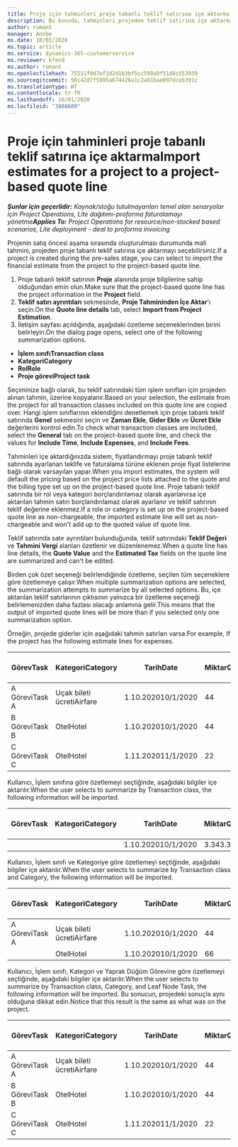 ```yaml
---
title: Proje için tahminleri proje tabanlı teklif satırına içe aktarma
description: Bu konuda, tahminleri projeden teklif satırına içe aktarma hakkında bilgiler sağlanmaktadır.
author: rumant
manager: Annbe
ms.date: 10/01/2020
ms.topic: article
ms.service: dynamics-365-customerservice
ms.reviewer: kfend
ms.author: rumant
ms.openlocfilehash: 75511f0d7ef1d2d1b3bf5cc598a8f51d0c553939
ms.sourcegitcommit: 56c42d7f5995a674426a1c2a81bae897dceb391c
ms.translationtype: HT
ms.contentlocale: tr-TR
ms.lasthandoff: 10/01/2020
ms.locfileid: "3908689"
---
```

# <a name="import-estimates-for-a-project-to-a-project-based-quote-line"></a><span data-ttu-id="eb670-103">Proje için tahminleri proje tabanlı teklif satırına içe aktarma</span><span class="sxs-lookup"><span data-stu-id="eb670-103">Import estimates for a project to a project-based quote line</span></span>

<span data-ttu-id="eb670-104">_**Şunlar için geçerlidir:** Kaynak/stoğu tutulmayanları temel alan senaryolar için Project Operations, Lite dağıtımı-proforma faturalamayı yönetme_</span><span class="sxs-lookup"><span data-stu-id="eb670-104">_**Applies To:** Project Operations for resource/non-stocked based scenarios, Lite deployment - deal to proforma invoicing_</span></span>


<span data-ttu-id="eb670-105">Projenin satış öncesi aşama sırasında oluşturulması durumunda mali tahmini, projeden proje tabanlı teklif satırına içe aktarmayı seçebilirsiniz.</span><span class="sxs-lookup"><span data-stu-id="eb670-105">If a project is created during the pre-sales stage, you can select to import the financial estimate from the project to the project-based quote line.</span></span>

1. <span data-ttu-id="eb670-106">Proje tabanlı teklif satırının **Proje** alanında proje bilgilerine sahip olduğundan emin olun.</span><span class="sxs-lookup"><span data-stu-id="eb670-106">Make sure that the project-based quote line has the project information in the **Project** field.</span></span>
2. <span data-ttu-id="eb670-107">**Teklif satırı ayrıntıları** sekmesinde, **Proje Tahmininden İçe Aktar**'ı seçin.</span><span class="sxs-lookup"><span data-stu-id="eb670-107">On the **Quote line details** tab, select **Import from Project Estimation**.</span></span>
3. <span data-ttu-id="eb670-108">İletişim sayfası açıldığında, aşağıdaki özetleme seçeneklerinden birini belirleyin.</span><span class="sxs-lookup"><span data-stu-id="eb670-108">On the dialog page opens, select one of the following summarization options.</span></span>

  - <span data-ttu-id="eb670-109">**İşlem sınıfı**</span><span class="sxs-lookup"><span data-stu-id="eb670-109">**Transaction class**</span></span>
  - <span data-ttu-id="eb670-110">**Kategori**</span><span class="sxs-lookup"><span data-stu-id="eb670-110">**Category**</span></span>
  - <span data-ttu-id="eb670-111">**Rol**</span><span class="sxs-lookup"><span data-stu-id="eb670-111">**Role**</span></span> 
  - <span data-ttu-id="eb670-112">**Proje görevi**</span><span class="sxs-lookup"><span data-stu-id="eb670-112">**Project task**</span></span>

<span data-ttu-id="eb670-113">Seçiminize bağlı olarak, bu teklif satırındaki tüm işlem sınıfları için projeden alınan tahmin, üzerine kopyalanır.</span><span class="sxs-lookup"><span data-stu-id="eb670-113">Based on your selection, the estimate from the project for all transaction classes included on this quote line are copied over.</span></span> <span data-ttu-id="eb670-114">Hangi işlem sınıflarının eklendiğini denetlemek için proje tabanlı teklif satırında **Genel** sekmesini seçin ve **Zaman Ekle**, **Gider Ekle** ve **Ücret Ekle** değerlerini kontrol edin.</span><span class="sxs-lookup"><span data-stu-id="eb670-114">To check what transaction classes are included, select the **General** tab on the project-based quote line, and check the values for **Include Time**, **Include Expenses**, and **Include Fees**.</span></span>

<span data-ttu-id="eb670-115">Tahminleri içe aktardığınızda sistem, fiyatlandırmayı proje tabanlı teklif satırında ayarlanan teklife ve faturalama türüne eklenen proje fiyat listelerine bağlı olarak varsayılan yapar.</span><span class="sxs-lookup"><span data-stu-id="eb670-115">When you import estimates, the system will default the pricing based on the project price lists attached to the quote and the billing type set up on the project-based quote line.</span></span> <span data-ttu-id="eb670-116">Proje tabanlı teklif satırında bir rol veya kategori borçlandırılamaz olarak ayarlanırsa içe aktarılan tahmin satırı borçlandırılamaz olarak ayarlanır ve teklif satırının teklif değerine eklenmez.</span><span class="sxs-lookup"><span data-stu-id="eb670-116">If a role or category is set up on the project-based quote line as non-chargeable, the imported estimate line will set as non-chargeable and won't add up to the quoted value of quote line.</span></span>

<span data-ttu-id="eb670-117">Teklif satırında satır ayrıntıları bulunduğunda, teklif satırındaki **Teklif Değeri** ve **Tahmini Vergi** alanları özetlenir ve düzenlenemez.</span><span class="sxs-lookup"><span data-stu-id="eb670-117">When a quote line has line details, the **Quote Value** and the **Estimated Tax** fields on the quote line are summarized and can't be edited.</span></span>

<span data-ttu-id="eb670-118">Birden çok özet seçeneği belirlendiğinde özetleme, seçilen tüm seçeneklere göre özetlemeye çalışır.</span><span class="sxs-lookup"><span data-stu-id="eb670-118">When multiple summarization options are selected, the summarization attempts to summarize by all selected options.</span></span> <span data-ttu-id="eb670-119">Bu, içe aktarılan teklif satırlarının çıktısının yalnızca bir özetleme seçeneği belirlemenizden daha fazlası olacağı anlamına gelir.</span><span class="sxs-lookup"><span data-stu-id="eb670-119">This means that the output of imported quote lines will be more than if you selected only one summarization option.</span></span>

<span data-ttu-id="eb670-120">Örneğin, projede giderler için aşağıdaki tahmin satırları varsa.</span><span class="sxs-lookup"><span data-stu-id="eb670-120">For example, If the project has the following estimate lines for expenses.</span></span>

| <span data-ttu-id="eb670-121">Görev</span><span class="sxs-lookup"><span data-stu-id="eb670-121">Task</span></span> | <span data-ttu-id="eb670-122">Kategori</span><span class="sxs-lookup"><span data-stu-id="eb670-122">Category</span></span> | <span data-ttu-id="eb670-123">Tarih</span><span class="sxs-lookup"><span data-stu-id="eb670-123">Date</span></span> | <span data-ttu-id="eb670-124">Miktar</span><span class="sxs-lookup"><span data-stu-id="eb670-124">Quantity</span></span> | <span data-ttu-id="eb670-125">Birim fiyatı</span><span class="sxs-lookup"><span data-stu-id="eb670-125">Unit price</span></span> | <span data-ttu-id="eb670-126">Miktar</span><span class="sxs-lookup"><span data-stu-id="eb670-126">Amount</span></span> |
| --- | --- | --- | --- | --- | --- |
| <span data-ttu-id="eb670-127">A Görevi</span><span class="sxs-lookup"><span data-stu-id="eb670-127">Task A</span></span> | <span data-ttu-id="eb670-128">Uçak bileti ücreti</span><span class="sxs-lookup"><span data-stu-id="eb670-128">Airfare</span></span> | <span data-ttu-id="eb670-129">1.10.2020</span><span class="sxs-lookup"><span data-stu-id="eb670-129">10/1/2020</span></span> | <span data-ttu-id="eb670-130">4</span><span class="sxs-lookup"><span data-stu-id="eb670-130">4</span></span> | <span data-ttu-id="eb670-131">400</span><span class="sxs-lookup"><span data-stu-id="eb670-131">400</span></span> | <span data-ttu-id="eb670-132">1600</span><span class="sxs-lookup"><span data-stu-id="eb670-132">1600</span></span> |
| <span data-ttu-id="eb670-133">B Görevi</span><span class="sxs-lookup"><span data-stu-id="eb670-133">Task B</span></span> | <span data-ttu-id="eb670-134">Otel</span><span class="sxs-lookup"><span data-stu-id="eb670-134">Hotel</span></span> | <span data-ttu-id="eb670-135">1.10.2020</span><span class="sxs-lookup"><span data-stu-id="eb670-135">10/1/2020</span></span> | <span data-ttu-id="eb670-136">4</span><span class="sxs-lookup"><span data-stu-id="eb670-136">4</span></span> | <span data-ttu-id="eb670-137">200</span><span class="sxs-lookup"><span data-stu-id="eb670-137">200</span></span> | <span data-ttu-id="eb670-138">800</span><span class="sxs-lookup"><span data-stu-id="eb670-138">800</span></span> |
| <span data-ttu-id="eb670-139">C Görevi</span><span class="sxs-lookup"><span data-stu-id="eb670-139">Task C</span></span> | <span data-ttu-id="eb670-140">Otel</span><span class="sxs-lookup"><span data-stu-id="eb670-140">Hotel</span></span> | <span data-ttu-id="eb670-141">1.11.2020</span><span class="sxs-lookup"><span data-stu-id="eb670-141">11/1/2020</span></span> | <span data-ttu-id="eb670-142">2</span><span class="sxs-lookup"><span data-stu-id="eb670-142">2</span></span> | <span data-ttu-id="eb670-143">200</span><span class="sxs-lookup"><span data-stu-id="eb670-143">200</span></span> | <span data-ttu-id="eb670-144">400</span><span class="sxs-lookup"><span data-stu-id="eb670-144">400</span></span> |

<span data-ttu-id="eb670-145">Kullanıcı, İşlem sınıfına göre özetlemeyi seçtiğinde, aşağıdaki bilgiler içe aktarılır.</span><span class="sxs-lookup"><span data-stu-id="eb670-145">When the user selects to summarize by Transaction class, the following information will be imported.</span></span>

| <span data-ttu-id="eb670-146">Görev</span><span class="sxs-lookup"><span data-stu-id="eb670-146">Task</span></span> | <span data-ttu-id="eb670-147">Kategori</span><span class="sxs-lookup"><span data-stu-id="eb670-147">Category</span></span> | <span data-ttu-id="eb670-148">Tarih</span><span class="sxs-lookup"><span data-stu-id="eb670-148">Date</span></span> | <span data-ttu-id="eb670-149">Miktar</span><span class="sxs-lookup"><span data-stu-id="eb670-149">Quantity</span></span> | <span data-ttu-id="eb670-150">Birim fiyatı</span><span class="sxs-lookup"><span data-stu-id="eb670-150">Unit price</span></span> | <span data-ttu-id="eb670-151">Miktar</span><span class="sxs-lookup"><span data-stu-id="eb670-151">Amount</span></span> |
| --- | --- | --- | --- | --- | --- |
| | | <span data-ttu-id="eb670-152">1.10.2020</span><span class="sxs-lookup"><span data-stu-id="eb670-152">10/1/2020</span></span> | <span data-ttu-id="eb670-153">3.34</span><span class="sxs-lookup"><span data-stu-id="eb670-153">3.34</span></span> | <span data-ttu-id="eb670-154">840</span><span class="sxs-lookup"><span data-stu-id="eb670-154">840</span></span> | <span data-ttu-id="eb670-155">2800</span><span class="sxs-lookup"><span data-stu-id="eb670-155">2800</span></span> |

<span data-ttu-id="eb670-156">Kullanıcı, İşlem sınıfı ve Kategoriye göre özetlemeyi seçtiğinde, aşağıdaki bilgiler içe aktarılır.</span><span class="sxs-lookup"><span data-stu-id="eb670-156">When the user selects to summarize by Transaction class and Category, the following information will be imported.</span></span>

| <span data-ttu-id="eb670-157">Görev</span><span class="sxs-lookup"><span data-stu-id="eb670-157">Task</span></span> | <span data-ttu-id="eb670-158">Kategori</span><span class="sxs-lookup"><span data-stu-id="eb670-158">Category</span></span> | <span data-ttu-id="eb670-159">Tarih</span><span class="sxs-lookup"><span data-stu-id="eb670-159">Date</span></span> | <span data-ttu-id="eb670-160">Miktar</span><span class="sxs-lookup"><span data-stu-id="eb670-160">Quantity</span></span> | <span data-ttu-id="eb670-161">Birim fiyatı</span><span class="sxs-lookup"><span data-stu-id="eb670-161">Unit price</span></span> | <span data-ttu-id="eb670-162">Miktar</span><span class="sxs-lookup"><span data-stu-id="eb670-162">Amount</span></span> |
| --- | --- | --- | --- | --- | --- |
| <span data-ttu-id="eb670-163">A Görevi</span><span class="sxs-lookup"><span data-stu-id="eb670-163">Task A</span></span> | <span data-ttu-id="eb670-164">Uçak bileti ücreti</span><span class="sxs-lookup"><span data-stu-id="eb670-164">Airfare</span></span> | <span data-ttu-id="eb670-165">1.10.2020</span><span class="sxs-lookup"><span data-stu-id="eb670-165">10/1/2020</span></span> | <span data-ttu-id="eb670-166">4</span><span class="sxs-lookup"><span data-stu-id="eb670-166">4</span></span> | <span data-ttu-id="eb670-167">400</span><span class="sxs-lookup"><span data-stu-id="eb670-167">400</span></span> | <span data-ttu-id="eb670-168">1600</span><span class="sxs-lookup"><span data-stu-id="eb670-168">1600</span></span> |
| | <span data-ttu-id="eb670-169">Otel</span><span class="sxs-lookup"><span data-stu-id="eb670-169">Hotel</span></span> | <span data-ttu-id="eb670-170">1.10.2020</span><span class="sxs-lookup"><span data-stu-id="eb670-170">10/1/2020</span></span> | <span data-ttu-id="eb670-171">6</span><span class="sxs-lookup"><span data-stu-id="eb670-171">6</span></span> | <span data-ttu-id="eb670-172">200</span><span class="sxs-lookup"><span data-stu-id="eb670-172">200</span></span> | <span data-ttu-id="eb670-173">1200</span><span class="sxs-lookup"><span data-stu-id="eb670-173">1200</span></span> |

<span data-ttu-id="eb670-174">Kullanıcı, İşlem sınıfı, Kategori ve Yaprak Düğüm Görevine göre özetlemeyi seçtiğinde, aşağıdaki bilgiler içe aktarılır.</span><span class="sxs-lookup"><span data-stu-id="eb670-174">When the user selects to summarize by Transaction class, Category, and Leaf Node Task, the following information will be imported.</span></span> <span data-ttu-id="eb670-175">Bu sonucun, projedeki sonuçla aynı olduğuna dikkat edin.</span><span class="sxs-lookup"><span data-stu-id="eb670-175">Notice that this result is the same as what was on the project.</span></span>

| <span data-ttu-id="eb670-176">Görev</span><span class="sxs-lookup"><span data-stu-id="eb670-176">Task</span></span> | <span data-ttu-id="eb670-177">Kategori</span><span class="sxs-lookup"><span data-stu-id="eb670-177">Category</span></span> | <span data-ttu-id="eb670-178">Tarih</span><span class="sxs-lookup"><span data-stu-id="eb670-178">Date</span></span> | <span data-ttu-id="eb670-179">Miktar</span><span class="sxs-lookup"><span data-stu-id="eb670-179">Quantity</span></span> | <span data-ttu-id="eb670-180">Birim fiyatı</span><span class="sxs-lookup"><span data-stu-id="eb670-180">Unit price</span></span> | <span data-ttu-id="eb670-181">Miktar</span><span class="sxs-lookup"><span data-stu-id="eb670-181">Amount</span></span> |
| --- | --- | --- | --- | --- | --- |
| <span data-ttu-id="eb670-182">A Görevi</span><span class="sxs-lookup"><span data-stu-id="eb670-182">Task A</span></span> | <span data-ttu-id="eb670-183">Uçak bileti ücreti</span><span class="sxs-lookup"><span data-stu-id="eb670-183">Airfare</span></span> | <span data-ttu-id="eb670-184">1.10.2020</span><span class="sxs-lookup"><span data-stu-id="eb670-184">10/1/2020</span></span> | <span data-ttu-id="eb670-185">4</span><span class="sxs-lookup"><span data-stu-id="eb670-185">4</span></span> | <span data-ttu-id="eb670-186">400</span><span class="sxs-lookup"><span data-stu-id="eb670-186">400</span></span> | <span data-ttu-id="eb670-187">1600</span><span class="sxs-lookup"><span data-stu-id="eb670-187">1600</span></span> |
| <span data-ttu-id="eb670-188">B Görevi</span><span class="sxs-lookup"><span data-stu-id="eb670-188">Task B</span></span> | <span data-ttu-id="eb670-189">Otel</span><span class="sxs-lookup"><span data-stu-id="eb670-189">Hotel</span></span> | <span data-ttu-id="eb670-190">1.10.2020</span><span class="sxs-lookup"><span data-stu-id="eb670-190">10/1/2020</span></span> | <span data-ttu-id="eb670-191">4</span><span class="sxs-lookup"><span data-stu-id="eb670-191">4</span></span> | <span data-ttu-id="eb670-192">200</span><span class="sxs-lookup"><span data-stu-id="eb670-192">200</span></span> | <span data-ttu-id="eb670-193">800</span><span class="sxs-lookup"><span data-stu-id="eb670-193">800</span></span> |
| <span data-ttu-id="eb670-194">C Görevi</span><span class="sxs-lookup"><span data-stu-id="eb670-194">Task C</span></span> | <span data-ttu-id="eb670-195">Otel</span><span class="sxs-lookup"><span data-stu-id="eb670-195">Hotel</span></span> | <span data-ttu-id="eb670-196">1.11.2020</span><span class="sxs-lookup"><span data-stu-id="eb670-196">11/1/2020</span></span> | <span data-ttu-id="eb670-197">2</span><span class="sxs-lookup"><span data-stu-id="eb670-197">2</span></span> | <span data-ttu-id="eb670-198">200</span><span class="sxs-lookup"><span data-stu-id="eb670-198">200</span></span> | <span data-ttu-id="eb670-199">400</span><span class="sxs-lookup"><span data-stu-id="eb670-199">400</span></span> |